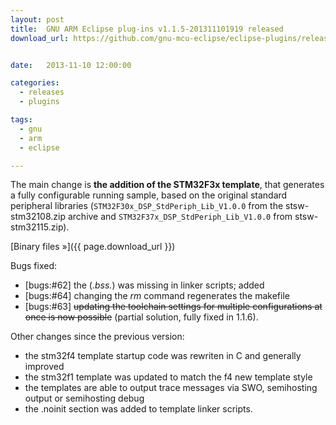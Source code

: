 ```yaml
---
layout: post
title:  GNU ARM Eclipse plug-ins v1.1.5-201311101919 released
download_url: https://github.com/gnu-mcu-eclipse/eclipse-plugins/releases/tag/v1.1.5-201311101919


date:   2013-11-10 12:00:00

categories:
  - releases
  - plugins

tags:
  - gnu
  - arm
  - eclipse

---
```


The main change is **the addition of the STM32F3x template**, that generates a fully configurable running sample, based on the original standard peripheral libraries (`STM32F30x_DSP_StdPeriph_Lib_V1.0.0` from the stsw-stm32108.zip archive and `STM32F37x_DSP_StdPeriph_Lib_V1.0.0` from stsw-stm32115.zip).

[Binary files »]({{ page.download_url }})

Bugs fixed:

- [bugs:#62] the (*.bss.*) was missing in linker scripts; added
- [bugs:#64] changing the _rm_ command regenerates the makefile
- [bugs:#63] ~~updating the toolchain settings for multiple configurations at once is now possible~~ (partial solution, fully fixed in 1.1.6).

Other changes since the previous version:

- the stm32f4 template startup code was rewriten in C and generally improved
- the stm32f1 template was updated to match the f4 new template style
- the templates are able to output trace messages via SWO, semihosting output or semihosting debug
- the .noinit section was added to template linker scripts.
